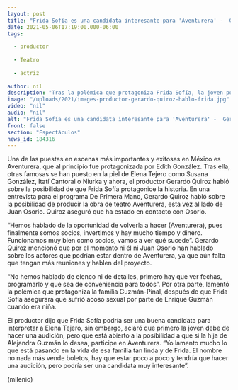```yaml
---
layout: post
title: "Frida Sofía es una candidata interesante para 'Aventurera' -  Gerardo Quiroz"
date: 2021-05-06T17:19:00.000-06:00
tags:
  
  - productor
  
  - Teatro
  
  - actriz
  
author: nil
description: "Tras la polémica que protagoniza Frida Sofía, la joven podría tener una propuesta para ser la nueva Aventurera. "
image: "/uploads/2021/images-productor-gerardo-quiroz-hablo-frida.jpg"
video: "nil"
audio: "nil"
alt: "Frida Sofía es una candidata interesante para 'Aventurera' -  Gerardo Quiroz"
front: false
section: "Espectáculos"
news_id: 184316
---
```


Una de las puestas en escenas más importantes y exitosas en México es Aventurera, que al principio fue protagonizada por Edith González. Tras ella, otras famosas se han puesto en la piel de Elena Tejero como Susana González, Itatí Cantoral o Niurka y ahora, el productor Gerardo Quiroz habló sobre la posibilidad de que Frida Sofía protagonice la historia. En una entrevista para el programa De Primera Mano, Gerardo Quiroz habló sobre la posibilidad de producir la obra de teatro Aventurera, esta vez al lado de Juan Osorio. Quiroz aseguró que ha estado en contacto con Osorio. 

“Hemos hablado de la oportunidad de volverla a hacer (Aventurera), pues finalmente somos socios, invertimos y hay mucho tiempo y dinero. Funcionamos muy bien como socios, vamos a ver qué sucede”. Gerardo Quiroz mencionó que por el momento ni él ni Juan Osorio han hablado sobre los actores que podrían estar dentro de Aventurera, ya que aún falta que tengan más reuniones y hablen del proyecto. 

“No hemos hablado de elenco ni de detalles, primero hay que ver fechas, programarlo y que sea de conveniencia para todos”. Por otra parte, lamentó la polémica que protagoniza la familia Guzmán-Pinal, después de que Frida Sofía asegurara que sufrió acoso sexual por parte de Enrique Guzmán cuando era niña. 

El productor dijo que Frida Sofía podría ser una buena candidata para interpretar a Elena Tejero, sin embargo, aclaró que primero la joven debe de hacer una audición, pero que está abierto a la posibilidad a que si la hija de Alejandra Guzmán lo desea, participe en Aventurera. “Yo lamento mucho lo que está pasando en la vida de esa familia tan linda y de Frida. El nombre no nada más vende boletos, hay que estar poco a poco y tendría que hacer una audición, pero podría ser una candidata muy interesante”. 

(milenio)